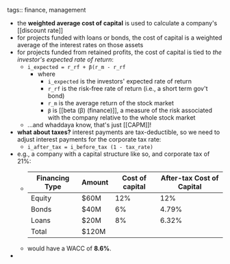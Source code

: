 tags:: finance, management

- the **weighted average cost of capital** is used to calculate a company's [[discount rate]]
- for projects funded with loans or bonds, the cost of capital is a weighted average of the interest rates on those assets
- for projects funded from retained profits, the cost of capital is tied to *the investor's expected rate of return*:
	- `i_expected = r_rf + β(r_m - r_rf`
		- where
			- `i_expected` is the investors' expected rate of return
			- `r_rf` is the risk-free rate of return (i.e., a short term gov't bond)
			- `r_m` is the average return of the stock market
			- `β` is [[beta (β) (finance)]], a measure of the risk associated with the company relative to the whole stock market
	- ...and whaddaya know, that's just [[CAPM]]!
- **what about taxes?** interest payments are tax-deductible, so we need to adjust interest payments for the corporate tax rate:
	- `i_after_tax = i_before_tax (1 - tax_rate)`
- e.g., a company with a capital structure like so, and corporate tax of 21%:
	- | Financing Type | Amount | Cost of capital | After-tax Cost of Capital |
	  | --- | --- | --- | ---|
	  | Equity | $60M | 12% | 12%|
	  | Bonds | $40M | 6% | 4.79% |
	  | Loans | $20M | 8% | 6.32% |
	  | Total | $120M | | |
	- would have a WACC of **8.6%**.
-